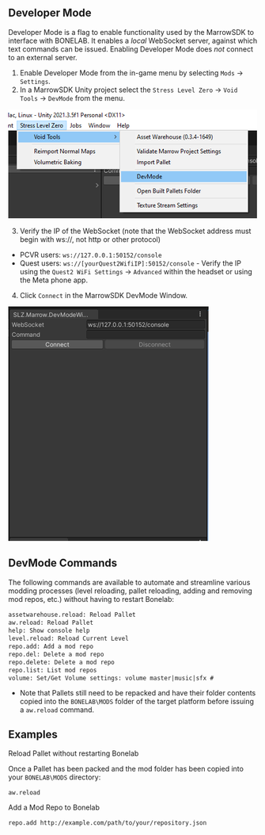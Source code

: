 ## Developer Mode

Developer Mode is a flag to enable functionality used by the MarrowSDK to interface with BONELAB. It enables a *local* WebSocket server, against which text commands can be issued. Enabling Developer Mode does *not* connect to an external server.

1. Enable Developer Mode from the in-game menu by selecting `Mods` -> `Settings`.
2. In a MarrowSDK Unity project select the `Stress Level Zero` -> `Void Tools` -> `DevMode` from the menu.

![Image](Images/DevMode/marrowsdk_devmode_menu.png)

3. Verify the IP of the WebSocket (note that the WebSocket address must begin with ws://, not http or other protocol)
  * PCVR users: `ws://127.0.0.1:50152/console`
  * Quest users: `ws://[yourQuest2WifiIP]:50152/console` - Verify the IP using the `Quest2 WiFi Settings` -> `Advanced` within the headset or using the Meta phone app.
4. Click `Connect` in the MarrowSDK DevMode Window.

![Image](Images/DevMode/marrowsdk_devmode_window.png)


## DevMode Commands

The following commands are available to automate and streamline various modding processes (level reloading, pallet reloading, adding and removing mod repos, etc.) without having to restart Bonelab:

```
assetwarehouse.reload: Reload Pallet
aw.reload: Reload Pallet
help: Show console help
level.reload: Reload Current Level
repo.add: Add a mod repo
repo.del: Delete a mod repo
repo.delete: Delete a mod repo
repo.list: List mod repos
volume: Set/Get Volume settings: volume master|music|sfx #
```

* Note that Pallets still need to be repacked and have their folder contents copied into the `BONELAB\MODS` folder of the target platform before issuing a `aw.reload` command.

## Examples

Reload Pallet without restarting Bonelab

Once a Pallet has been packed and the mod folder has been copied into your `BONELAB\MODS` directory:
```
aw.reload
```

Add a Mod Repo to Bonelab
```
repo.add http://example.com/path/to/your/repository.json
```
